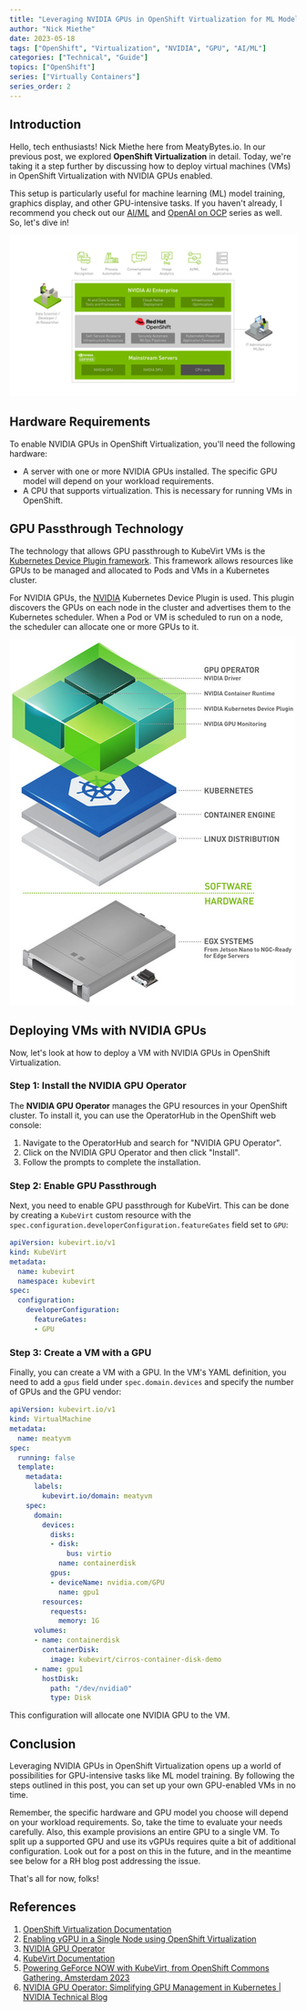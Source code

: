 ```yaml
---
title: "Leveraging NVIDIA GPUs in OpenShift Virtualization for ML Model Training"
author: "Nick Miethe"
date: 2023-05-18
tags: ["OpenShift", "Virtualization", "NVIDIA", "GPU", "AI/ML"]
categories: ["Technical", "Guide"]
topics: ["OpenShift"]
series: ["Virtually Containers"]
series_order: 2
---
```


## Introduction

Hello, tech enthusiasts! Nick Miethe here from MeatyBytes.io. In our previous post, we explored **OpenShift Virtualization** in detail. Today, we're taking it a step further by discussing how to deploy virtual machines (VMs) in OpenShift Virtualization with NVIDIA GPUs enabled.

This setup is particularly useful for machine learning (ML) model training, graphics display, and other GPU-intensive tasks. If you haven't already, I recommend you check out our [AI/ML](/series/ai/ml-ocp-tooling/) and [OpenAI on OCP](/series/openai-on-openshift/) series as well. So, let's dive in!

![](nvidia-ocp.jpeg)

## Hardware Requirements

To enable NVIDIA GPUs in OpenShift Virtualization, you'll need the following hardware:

* A server with one or more NVIDIA GPUs installed. The specific GPU model will depend on your workload requirements.
* A CPU that supports virtualization. This is necessary for running VMs in OpenShift.

## GPU Passthrough Technology

The technology that allows GPU passthrough to KubeVirt VMs is the [Kubernetes Device Plugin framework](https://kubernetes.io/docs/concepts/extend-kubernetes/compute-storage-net/device-plugins/). This framework allows resources like GPUs to be managed and allocated to Pods and VMs in a Kubernetes cluster.

For NVIDIA GPUs, the [NVIDIA](https://github.com/NVIDIA/k8s-device-plugin) Kubernetes Device Plugin is used. This plugin discovers the GPUs on each node in the cluster and advertises them to the Kubernetes scheduler. When a Pod or VM is scheduled to run on a node, the scheduler can allocate one or more GPUs to it.

![](nvidia-gpu-operator.png "[Source](https://developer.nvidia.com/blog/nvidia-gpu-operator-simplifying-gpu-management-in-kubernetes/)")

## Deploying VMs with NVIDIA GPUs

Now, let's look at how to deploy a VM with NVIDIA GPUs in OpenShift Virtualization.

### Step 1: Install the NVIDIA GPU Operator

The **NVIDIA GPU Operator** manages the GPU resources in your OpenShift cluster. To install it, you can use the OperatorHub in the OpenShift web console:

1. Navigate to the OperatorHub and search for "NVIDIA GPU Operator".
2. Click on the NVIDIA GPU Operator and then click "Install".
3. Follow the prompts to complete the installation.

### Step 2: Enable GPU Passthrough

Next, you need to enable GPU passthrough for KubeVirt. This can be done by creating a `KubeVirt` custom resource with the `spec.configuration.developerConfiguration.featureGates` field set to `GPU`:

```yaml
apiVersion: kubevirt.io/v1
kind: KubeVirt
metadata:
  name: kubevirt
  namespace: kubevirt
spec:
  configuration:
    developerConfiguration:
      featureGates:
      - GPU
```

### Step 3: Create a VM with a GPU

Finally, you can create a VM with a GPU. In the VM's YAML definition, you need to add a `gpus` field under `spec.domain.devices` and specify the number of GPUs and the GPU vendor:

```yaml
apiVersion: kubevirt.io/v1
kind: VirtualMachine
metadata:
  name: meatyvm
spec:
  running: false
  template:
    metadata:
      labels:
        kubevirt.io/domain: meatyvm
    spec:
      domain:
        devices:
          disks:
          - disk:
              bus: virtio
            name: containerdisk
          gpus:
          - deviceName: nvidia.com/GPU
            name: gpu1
        resources:
          requests:
            memory: 1G
      volumes:
      - name: containerdisk
        containerDisk:
          image: kubevirt/cirros-container-disk-demo
      - name: gpu1
        hostDisk:
          path: "/dev/nvidia0"
          type: Disk
```

This configuration will allocate one NVIDIA GPU to the VM.

## Conclusion

Leveraging NVIDIA GPUs in OpenShift Virtualization opens up a world of possibilities for GPU-intensive tasks like ML model training. By following the steps outlined in this post, you can set up your own GPU-enabled VMs in no time.

Remember, the specific hardware and GPU model you choose will depend on your workload requirements. So, take the time to evaluate your needs carefully. Also, this example provisions an entire GPU to a single VM. To split up a supported GPU and use its vGPUs requires quite a bit of additional configuration. Look out for a post on this in the future, and in the meantime see below for a RH blog post addressing the issue.

That's all for now, folks!

## References

1. [OpenShift Virtualization Documentation](https://docs.openshift.com/container-platform/4.13/virt/about-virt.html)
2. [Enabling vGPU in a Single Node using OpenShift Virtualization](https://cloud.redhat.com/blog/enabling-vgpu-in-a-single-node-using-openshift-virtualization)
3. [NVIDIA GPU Operator](https://docs.nvidia.com/datacenter/cloud-native/gpu-operator/getting-started.html)
4. [KubeVirt Documentation](https://kubevirt.io/user-guide/)
5. [Powering GeForce NOW with KubeVirt, from OpenShift Commons Gathering, Amsterdam 2023](https://cloud.redhat.com/blog/powering-geforce-now-with-kubevirt-from-openshift-commons-gathering-amsterdam-2023)
6. [NVIDIA GPU Operator: Simplifying GPU Management in Kubernetes | NVIDIA Technical Blog](https://developer.nvidia.com/blog/nvidia-gpu-operator-simplifying-gpu-management-in-kubernetes/)
